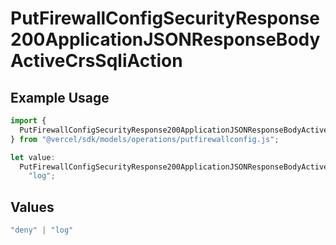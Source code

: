 # PutFirewallConfigSecurityResponse200ApplicationJSONResponseBodyActiveCrsSqliAction

## Example Usage

```typescript
import {
  PutFirewallConfigSecurityResponse200ApplicationJSONResponseBodyActiveCrsSqliAction,
} from "@vercel/sdk/models/operations/putfirewallconfig.js";

let value:
  PutFirewallConfigSecurityResponse200ApplicationJSONResponseBodyActiveCrsSqliAction =
    "log";
```

## Values

```typescript
"deny" | "log"
```